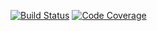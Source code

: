 [![Build Status](https://travis-ci.org/jrybak2312/siderian.svg?branch=master)](https://travis-ci.org/jrybak2312/siderian)
[![Code Coverage](https://codecov.io/github/jrybak2312/siderian/coverage.svg)](https://codecov.io/gh/jrybak2312/siderian)
